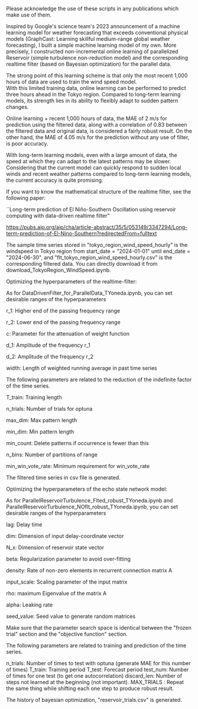 Please acknowledge the use of these scripts in any publications which make use of them.

Inspired by Google's science team's 2023 announcement of a machine learning model for weather forecasting that exceeds conventional physical models (GraphCast: Learning skillful medium-range global weather forecasting), I built a simple machine learning model of my own. More precisely, I constructed non-incremental online learning of parallelized Reservoir (simple turbulence non-reduction model) and the corresponding realtime filter (based on Bayesian optimization) for the parallel data.

The strong point of this learning scheme is that only the most recent 1,000 hours of data are used to train the wind speed model.  
With this limited training data, online learning can be performed to predict three hours ahead in the Tokyo region. Compared to long-term learning models, its strength lies in its ability to flexibly adapt to sudden pattern changes.

Online learning + recent 1,000 hours of data, the MAE of 2 m/s for prediction using the filtered data, along with a correlation of 0.83 between the filtered data and original data, is considered a fairly robust result. On the other hand, the MAE of 4.05 m/s for the prediction without any use of filter, is poor accuracy.

With long-term learning models, even with a large amount of data, the speed at which they can adapt to the latest patterns may be slower. Considering that the current model can quickly respond to sudden local winds and recent weather patterns compared to long-term learning models, the current accuracy is quite promising.



If you want to know the mathematical structure of the realtime filter, see the following paper:

``Long-term prediction of El Niño-Southern Oscillation using reservoir computing with data-driven realtime filter"

https://pubs.aip.org/aip/cha/article-abstract/35/5/053149/3347294/Long-term-prediction-of-El-Nino-Southern?redirectedFrom=fulltext

The sample time series stored in "tokyo_region_wind_speed_hourly" is the windspeed in Tokyo region from start_date = "2024-01-01" until end_date = "2024-06-30", and "flt_tokyo_region_wind_speed_hourly.csv" is the corresponding filtered data. You can directly download it from download_TokyoRegion_WindSpeed.ipynb.


 
Optimizing the hyperparameters of the realtime-filter: 

As for DataDrivenFilter_for_ParallelData_TYoneda.ipynb, you can set desirable ranges of the hyperparameters

r_1:   Higher end of the passing frequency range

r_2:   Lower end of the passing frequency range

c:     Parameter for the attenuation of weight function

d_1:   Amplitude of the frequency r_1

d_2:   Amplitude of the frequency r_2

width: Length of weighted running average in past time series

The following parameters are related to the reduction of the indefinite factor of the time series.

T_train:   Training length

n_trials:  Number of trials for optuna

max_dim:   Max pattern length

min_dim:   Min pattern length

min_count: Delete patterns if occurrence is fewer than this

n_bins:    Number of partitions of range

min_win_vote_rate: Minimum requirement for win_vote_rate

The filtered time series in csv file is generated.



Optimizing the hyperparameters of the echo state network model:

As for
ParallelReservoirTurbulence_Flted_robust_TYoneda.ipynb
and
ParallelReservoirTurbulence_NOflt_robust_TYoneda.ipynb,
you can set desirable ranges of the hyperparameters

lag:         Delay time

dim:         Dimension of input delay-coordinate vector

N_x:         Dimension of reservoir state vector

beta:        Regularization parameter to avoid over-fitting

density:     Rate of non-zero elements in recurrent connection matrix A

input_scale: Scaling parameter of the input matrix

rho:         maximum Eigenvalue of the matrix A

alpha:       Leaking rate

seed_value:  Seed value to generate random matrices

Make sure that the parameter search space is identical between the "frozen trial" section and the "objective function" section.

The following parameters are related to training and prediction of the time series.

n_trials:    Number of times to test with optuna (generate MAE for this number of times)
T_train:     Training period
T_test:      Forecast period
test_num:    Number of times for one test (to get one autocorrelation)
discard_len: Number of steps not learned at the beginning (not important).
MAX_TRIALS : Repeat the same thing while shifting each one step to produce robust result.

The history of bayesian optimization, "reservoir_trials.csv" is generated.
